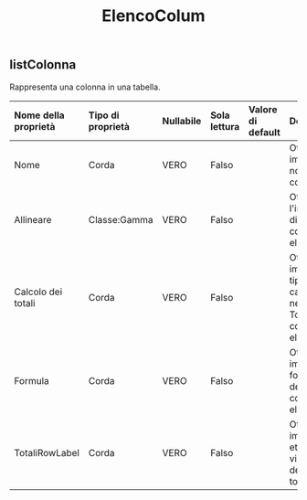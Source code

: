 ﻿---
title: ElencoColum
second_title: Aspose.Cells Cloud Documen
type: docs
url: /it/specification/model/listcolumn/
description: "Aspose.Cells Specifica del modello cloud: ListColumn. Gestisci facilmente Excel e altri fogli di calcolo con funzionalità come apertura, generazione, modifica, divisione, unione, confronto e conversione"
kwords: Excel, Office, Foglio di calcolo, Cloud REST API, ListColumn
weight: 50
---
## **listColonna**

 Rappresenta una colonna in una tabella.

| Nome della proprietà| Tipo di proprietà| Nullabile| Sola lettura| Valore di default| Descrizione|
|:- |:- |:- |:- |:- |:- |
| Nome| Corda| VERO| Falso|| Ottiene e imposta il nome della colonna.|
| Allineare| Classe:Gamma| VERO| Falso|| Ottiene l'intervallo di questa colonna di elenco.|
| Calcolo dei totali| Corda| VERO| Falso|| Ottiene e imposta il tipo di calcolo nella riga Totali della colonna di elenco.|
| Formula| Corda| VERO| Falso|| Ottiene e imposta la formula della colonna di elenco.|
| TotaliRowLabel| Corda| VERO| Falso|| Ottiene e imposta le etichette visualizzate della riga totale.|

